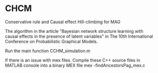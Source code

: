 # CHCM
 Conservative rule and Causal effect Hill-climbing for MAG 

The algorithm in the article "Bayesian network structure learning with causal effects in the
presence of latent variables" in The 10th International Conference on Probabilistic Graphical Models.

Run the main function CCHM_simulation.m 

If there is an issue with mex files.
Compile these C++ source files in MATLAB console into a binary MEX file
mex -findAncestorsPag_mex.c
